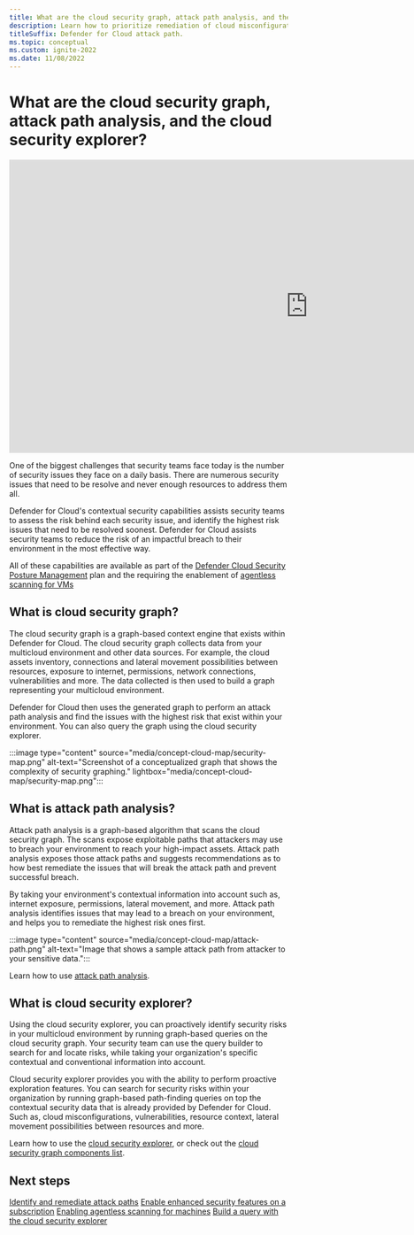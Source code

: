 ```yaml
---
title: What are the cloud security graph, attack path analysis, and the cloud security explorer?
description: Learn how to prioritize remediation of cloud misconfigurations and vulnerabilities based on risk. 
titleSuffix: Defender for Cloud attack path.
ms.topic: conceptual
ms.custom: ignite-2022
ms.date: 11/08/2022
---
```


# What are the cloud security graph, attack path analysis, and the cloud security explorer? 

<iframe src="https://aka.ms/docs/player?id=36a5c440-00e6-4bd8-be1f-a27fbd007119" width="1080" height="530" allowFullScreen="true" frameBorder="0"></iframe>

One of the biggest challenges that security teams face today is the number of security issues they face on a daily basis. There are numerous security issues that need to be resolve and never enough resources to address them all. 

Defender for Cloud's contextual security capabilities assists security teams to assess the risk behind each security issue, and identify the highest risk issues that need to be resolved soonest. Defender for Cloud assists security teams to reduce the risk of an impactful breach to their environment in the most effective way.

All of these capabilities are available as part of the [Defender Cloud Security Posture Management](concept-cloud-security-posture-management.md) plan and the requiring the enablement of [agentless scanning for VMs](concept-agentless-data-collection.md)

## What is cloud security graph?

The cloud security graph is a graph-based context engine that exists within Defender for Cloud. The cloud security graph collects data from your multicloud environment and other data sources. For example, the cloud assets inventory, connections and lateral movement possibilities between resources, exposure to internet, permissions, network connections, vulnerabilities and more. The data collected is then used to build a graph representing your multicloud environment. 

Defender for Cloud then uses the generated graph to perform an attack path analysis and find the issues with the highest risk that exist within your environment. You can also query the graph using the cloud security explorer.  

:::image type="content" source="media/concept-cloud-map/security-map.png" alt-text="Screenshot of a conceptualized graph that shows the complexity of security graphing." lightbox="media/concept-cloud-map/security-map.png":::

## What is attack path analysis?

Attack path analysis is a graph-based algorithm that scans the cloud security graph. The scans expose exploitable paths that attackers may use to breach your environment to reach your high-impact assets. Attack path analysis exposes those attack paths and suggests recommendations as to how best remediate the issues that will break the attack path and prevent successful breach. 

By taking your environment's contextual information into account such as, internet exposure, permissions, lateral movement, and more. Attack path analysis identifies issues that may lead to a breach on your environment, and helps you to remediate the highest risk ones first. 

:::image type="content" source="media/concept-cloud-map/attack-path.png" alt-text="Image that shows a sample attack path from attacker to your sensitive data.":::

Learn how to use [attack path analysis](how-to-manage-attack-path.md).

## What is cloud security explorer?

Using the cloud security explorer, you can proactively identify security risks in your multicloud environment by running graph-based queries on the cloud security graph. Your security team can use the query builder to search for and locate risks, while taking your organization's specific contextual and conventional information into account. 

Cloud security explorer provides you with the ability to perform proactive exploration features. You can search for security risks within your organization by running graph-based path-finding queries on top the contextual security data that is already provided by Defender for Cloud. Such as, cloud misconfigurations, vulnerabilities, resource context, lateral movement possibilities between resources and more.

Learn how to use the [cloud security explorer](how-to-manage-cloud-security-explorer.md), or check out the [cloud security graph components list](attack-path-reference.md#cloud-security-graph-components-list).

## Next steps

[Identify and remediate attack paths](how-to-manage-attack-path.md)
[Enable enhanced security features on a subscription](enable-enhanced-security.md#enable-enhanced-security-features-on-a-subscription)
[Enabling agentless scanning for machines](enable-vulnerability-assessment-agentless.md#enabling-agentless-scanning-for-machines)
[Build a query with the cloud security explorer](how-to-manage-cloud-security-explorer.md)

